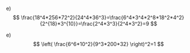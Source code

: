 e)
$$
\frac{18^4*256*72^2}{24^4*36^3}=\frac{6^4*3^4*2^8*18^2*4^2}{2^{18}*3^{10}}=\frac{2^4*3^3}{2^4*3^2}=9
$$

e)
$$
\left( \frac{6^6*10^2}{9^3*200*32} \right)^2=1
$$
